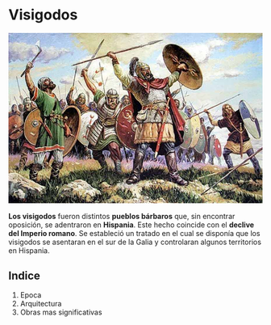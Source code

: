 # Visigodos

![Visigodos](img/visigodos.jpg)

**Los visigodos** fueron distintos **pueblos bárbaros** que, sin encontrar oposición, se
adentraron en **Hispania**. Este hecho coincide con el **declive del Imperio romano**. Se estableció 
un tratado en el cual se disponía que los visigodos se asentaran en el sur de
la Galia y controlaran algunos territorios en Hispania.

## Indice

1. Epoca
2. Arquitectura
3. Obras mas significativas
